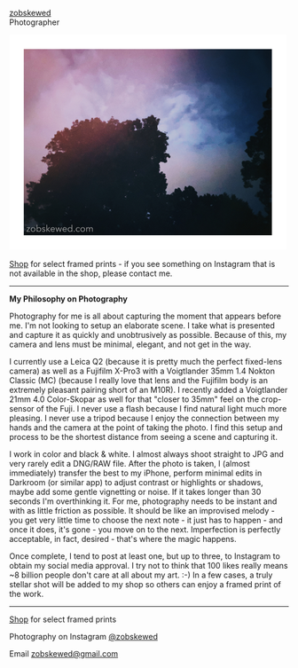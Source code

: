 [zobskewed](http://zobskewed.com)
<br />
Photographer

<!--![colorful_trees_and_sky_small.jpg](colorful_trees_and_sky_small.jpg)-->
<img src="colorful_trees_and_sky_small.jpg" width="500" />

[Shop](http://shop.zobskewed.com/) for select framed prints - if you see something on Instagram that is not available in the shop, please contact me.

<hr />

<b>My Philosophy on Photography</b>

Photography for me is all about capturing the moment that appears before me. I'm not looking to setup an elaborate scene. I take what is presented and capture it as quickly and unobtrusively as possible. Because of this, my camera and lens must be minimal, elegant, and not get in the way.

I currently use a Leica Q2 (because it is pretty much the perfect fixed-lens camera) as well as a Fujifilm X-Pro3 with a Voigtlander 35mm 1.4 Nokton Classic (MC) (because I really love that lens and the Fujifilm body is an extremely pleasant pairing short of an M10R). I recently added a Voigtlander 21mm 4.0 Color-Skopar as well for that "closer to 35mm" feel on the crop-sensor of the Fuji. I never use a flash because I find natural light much more pleasing. I never use a tripod because I enjoy the connection between my hands and the camera at the point of taking the photo. I find this setup and process to be the shortest distance from seeing a scene and capturing it.

I work in color and black & white. I almost always shoot straight to JPG and very rarely edit a DNG/RAW file. After the photo is taken, I (almost immediately) transfer the best to my iPhone, perform minimal edits in Darkroom (or similar app) to adjust contrast or highlights or shadows, maybe add some gentle vignetting or noise. If it takes longer than 30 seconds I'm overthinking it. For me, photography needs to be instant and with as little friction as possible. It should be like an improvised melody - you get very little time to choose the next note - it just has to happen - and once it does, it's gone - you move on to the next. Imperfection is perfectly acceptable, in fact, desired - that's where the magic happens.

Once complete, I tend to post at least one, but up to three, to Instagram to obtain my social media approval. I try not to think that 100 likes really means ~8 billion people don't care at all about my art. :-) In a few cases, a truly stellar shot will be added to my shop so others can enjoy a framed print of the work.

<hr />

[Shop](http://shop.zobskewed.com/) for select framed prints

Photography on Instagram [@zobskewed](http://instagram.zobskewed.com/)

Email [zobskewed@gmail.com](mailto:zobskewed@gmail.com)

<!--
[Visit Amazon](https://www.amazon.com/?&_encoding=UTF8&tag=zobskewed-20&linkCode=ur2&linkId=89d99b8bc966b26db86a1e808a43a895&camp=1789&creative=9325)
-->
